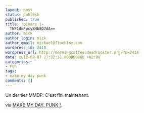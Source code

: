 ```yaml
---
layout: post
status: publish
published: true
title: !binary |-
  TWF1dmFpcyBHb8O7dA==
author: mick
author_login: mick
author_email: mickael@flochlay.com
wordpress_id: 2418
wordpress_url: http://morningcoffee.deadrooster.org/?p=2418
date: 2012-08-07 17:32:31.000000000 +02:00
categories:
- Fun
tags:
- make my day punk
comments: []
---
```

Un dernier MMDP. C'est fini maintenant.

via <a href="http://mmdpunk.tumblr.com/post/19122821213">MAKE MY DAY, PUNK !</a>.

